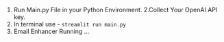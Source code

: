 1. Run Main.py File in your Python Environment.
2.Collect Your OpenAI API key.
3. In terminal use - `streamlit run main.py` 
4. Email Enhancer Running ...
